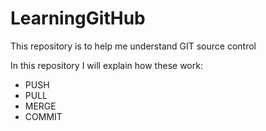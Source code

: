 # LearningGitHub
This repository is to help me understand GIT source control

In this repository I will explain how these work:
* PUSH
* PULL
* MERGE
* COMMIT
